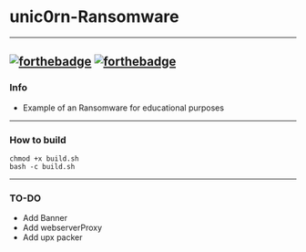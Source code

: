 # unic0rn-Ransomware
---
[![forthebadge](https://forthebadge.com/images/badges/contains-17-coffee-cups.svg)](https://forthebadge.com) [![forthebadge](https://forthebadge.com/images/badges/made-with-crayons.svg)](https://forthebadge.com)
---
### Info
- Example of an Ransomware for educational purposes
---
### How to build
    chmod +x build.sh
    bash -c build.sh
---
### TO-DO
- Add Banner
- Add webserverProxy
- Add upx packer
